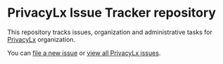 # PrivacyLx Issue Tracker repository

This repository tracks issues, organization and administrative tasks for
[PrivacyLx](https://privacylx.org) organization.

You can [file a new issue](https://github.com/PrivacyLx/privacylx-issue-tracker/issues/new)
or
[view all PrivacyLx issues](https://github.com/PrivacyLx/privacylx-issue-tracker/issues).
